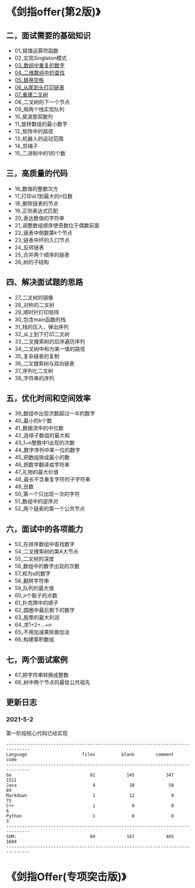 # 《剑指offer(第2版)》  

## 二，面试需要的基础知识  

- 01_赋值运算符函数  
- 02_实现Singleton模式  
- [03_数组中重复的数字](./src/03_shu-zu-zhong-zhong-fu-de-shu-zi/)  
- [04_二维数组中的查找](./src/04_er-wei-shu-zu-zhong-de-cha-zhao/)  
- [05_替换空格](./src/05_ti-huan-kong-ge/)  
- [06_从尾到头打印链表](./src/06_cong-wei-dao-tou-da-yin-lian-biao/)  
- [07_重建二叉树](./src/07_zhong-jian-er-cha-shu/)  
- 08_二叉树的下一个节点  
- 09_用两个栈实现队列  
- 10_斐波那契数列  
- 11_旋转数组的最小数字  
- 12_矩阵中的路径  
- 13_机器人的运动范围  
- 14_剪绳子  
- 15_二进制中的1的个数  

## 三，高质量的代码  

- 16_数值的整数次方  
- 17_打印从1到最大的n位数  
- 18_删除链表的节点  
- 19_正则表达式匹配  
- 20_表达数值的字符串  
- 21_调整数组顺序使奇数位于偶数前面  
- 22_链表中倒数第k个节点  
- 23_链表中环的入口节点  
- 24_反转链表  
- 25_合并两个顺序的链表  
- 26_树的子结构  

## 四、解决面试题的思路  

- 27_二叉树的镜像  
- 28_对称的二叉树  
- 29_顺时针打印矩阵  
- 30_包含main函数的栈  
- 31_栈的压入、弹出序列  
- 32_从上到下打印二叉树  
- 33_二叉搜索树的后序遍历序列  
- 34_二叉树中和为某一值的路径  
- 35_复杂链表的复制  
- 36_二叉搜索树与双向链表  
- 37_序列化二叉树  
- 38_字符串的序列  

## 五，优化时间和空间效率  

- 39_数组中出现次数超过一半的数字  
- 40_最小的k个数  
- 41_数据流中的中位数  
- 42_连续子数组的最大和  
- 43_1~n整数中1出现的次数  
- 44_数字序列中某一位的数字  
- 45_把数组排成最小的数  
- 46_把数字翻译成字符串  
- 47_礼物的最大价值  
- 48_最长不含重复字符的子字符串  
- 49_丑数  
- 50_第一个只出现一次的字符  
- 51_数组中的逆序对  
- 52_两个链表的第一个公共节点  

## 六，面试中的各项能力  

- 53_在排序数组中查找数字  
- 54_二叉搜索树的第A大节点  
- 55_二叉树的深度  
- 56_数组中的数字出现的次数  
- 57_和为s的数字  
- 58_翻转字符串  
- 59_队列的最大值  
- 60_n个骰子的点数  
- 61_扑克牌中的顺子  
- 62_圆圈中最后剩下的数字  
- 63_股票的最大利润  
- 64_求1+2+...+n  
- 65_不用加减乘除做加法  
- 66_构建乘积数组  

## 七，两个面试案例  

- 67_把字符串转换成整数  
- 68_树中两个节点的最低公共祖先  

## 更新日志  

### 2021-5-2  

第一阶段核心代码已经实现  

```
-------------------------------------------------------------------------------
Language                     files          blank        comment           code
-------------------------------------------------------------------------------
Go                              82            145            347           1511
Java                             4             10             58             89
Markdown                         1             12              0             75
C++                              1              0              0              6
Python                           1              0              0              3
-------------------------------------------------------------------------------
SUM:                            89            167            405           1684
-------------------------------------------------------------------------------
```

# 《剑指Offer(专项突击版)》  
